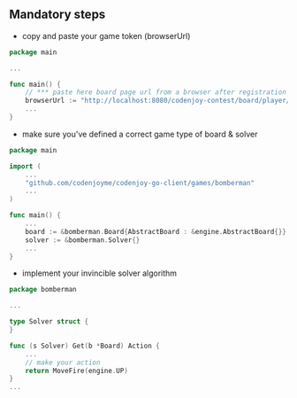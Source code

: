 ## Mandatory steps
- copy and paste your game token (browserUrl)
```go
package main

...

func main() {
	// *** paste here board page url from a browser after registration ***
	browserUrl := "http://localhost:8080/codenjoy-contest/board/player/0?code=000000000000"
	...
}
```

- make sure you've defined a correct game type of board & solver
```go
package main

import (
	...
	"github.com/codenjoyme/codenjoy-go-client/games/bomberman"
	...
)

func main() {
	... 
	board := &bomberman.Board{AbstractBoard : &engine.AbstractBoard{}}
	solver := &bomberman.Solver{}
	...
}
```

- implement your invincible solver algorithm
```go
package bomberman

...

type Solver struct {
}

func (s Solver) Get(b *Board) Action {
	...
	// make your action
	return MoveFire(engine.UP)
}
...
```
